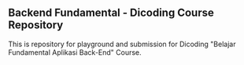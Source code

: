 ## Backend Fundamental - Dicoding Course Repository

This is repository for playground and submission for Dicoding "Belajar Fundamental Aplikasi Back-End" Course.

